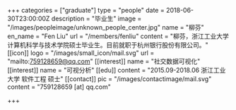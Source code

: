 +++
categories = ["graduate"]
type = "people"
date = 2018-06-30T23:00:00Z
description = "毕业生"
image = "/images/peopleimage/unknown_people_center.jpg"
name = "柳芬"
en_name = "Fen Liu"
url = "/members/fenliu"
content = "柳芬，浙江工业大学计算机科学与技术学院硕士毕业生。目前就职于杭州银行股份有限公司。"
[[icon]]
logo = "/images/small_icon/mail.svg"
url = "mailto:759128659@qq.com"
[[interest]]
name = "社交数据可视化"
[[interest]]
name = "可视分析"
[[edu]]
content = "2015.09-2018.06 浙江工业大学 软件工程 硕士"
[[contact]]
pic = "/images/contactimage/mail.svg"
content = "759128659 [at] qq.com"

+++
